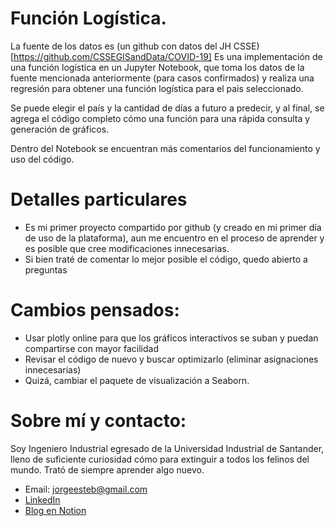 # Función Logística.

La fuente de los datos es (un github con datos del JH CSSE)[https://github.com/CSSEGISandData/COVID-19]
Es una implementación de una función logística en un Jupyter Notebook, que toma los datos de la fuente mencionada anteriormente (para casos confirmados) y realiza una regresión para obtener una función logística para el pais seleccionado.

Se puede elegir el país y la cantidad de días a futuro a predecir, y al final, se agrega el código completo cómo una función para una rápida consulta y generación de gráficos.

Dentro del Notebook se encuentran más comentarios del funcionamiento y uso del código.

# Detalles particulares

* Es mi primer proyecto compartido por github (y creado en mi primer día de uso de la plataforma), aun me encuentro en el proceso de aprender y es posible que cree modificaciones innecesarias.
* Si bien traté de comentar lo mejor posible el código, quedo abierto a preguntas

# Cambios pensados:

* Usar plotly online para que los gráficos interactivos se suban y puedan compartirse con mayor facilidad
* Revisar el código de nuevo y buscar optimizarlo (eliminar asignaciones innecesarias)
* Quizá, cambiar el paquete de visualización a Seaborn.

# Sobre mí y contacto:

Soy Ingeniero Industrial egresado de la Universidad Industrial de Santander, lleno de suficiente curiosidad cómo para extinguir a todos los felinos del mundo. Trató de siempre aprender algo nuevo.

* Email: jorgeesteb@gmail.com
* [LinkedIn](https://www.linkedin.com/in/jorge-esteban-caballero-rodr%C3%ADguez/)
* [Blog en Notion](https://www.notion.so/Jorge-E-Caballero-R-5fe3fd2a38ec4d4aa53dea129b96e234)

